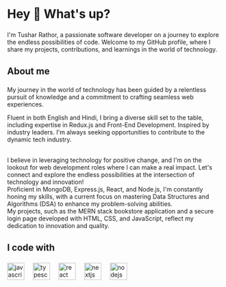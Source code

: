 <h1 align="left">Hey 👋 What's up?</h1>

###

<p align="left">  I'm Tushar Rathor, a passionate software developer on a journey to explore the endless possibilities of code. Welcome to my GitHub profile, where I share my projects, contributions, and learnings in the world of technology.</p>

###

<h2 align="left">About me</h2>

###

<p align="left"> My journey in the world of technology has been guided by a relentless pursuit of knowledge and a commitment to crafting seamless web experiences.



Fluent in both English and Hindi, I bring a diverse skill set to the table, including expertise in Redux.js and Front-End Development. Inspired by industry leaders. I'm always seeking opportunities to contribute to the dynamic tech industry.

<br>I believe in leveraging technology for positive change, and I'm on the lookout for web development roles where I can make a real impact. Let's connect and explore the endless possibilities at the intersection of technology and innovation!<br>Proficient in MongoDB, Express.js, React, and Node.js, I'm constantly honing my skills, with a current focus on mastering Data Structures and Algorithms (DSA) to enhance my problem-solving abilities.<br> My projects, such as the MERN stack bookstore application and a secure login page developed with HTML, CSS, and JavaScript, reflect my dedication to innovation and quality.</p>

###

<h2 align="left">I code with</h2>

###

<div align="left">
  <img src="https://cdn.jsdelivr.net/gh/devicons/devicon/icons/javascript/javascript-original.svg" height="40" alt="javascript logo"  />
  <img width="12" />
  <img src="https://cdn.jsdelivr.net/gh/devicons/devicon/icons/typescript/typescript-original.svg" height="40" alt="typescript logo"  />
  <img width="12" />
  <img src="https://cdn.jsdelivr.net/gh/devicons/devicon/icons/react/react-original.svg" height="40" alt="react logo"  />
  <img width="12" />
  <img src="https://cdn.jsdelivr.net/gh/devicons/devicon/icons/nextjs/nextjs-original.svg" height="40" alt="nextjs logo"  />
  <img width="12" />
<!--   <img src="https://cdn.jsdelivr.net/gh/devicons/devicon/icons/storybook/storybook-original.svg" height="40" alt="storybook logo"  />
  <img width="12" /> -->
  <img src="https://cdn.jsdelivr.net/gh/devicons/devicon/icons/nodejs/nodejs-original.svg" height="40" alt="nodejs logo"  />
  <img width="12" />
<!--   <img src="https://cdn.jsdelivr.net/gh/devicons/devicon/icons/nestjs/nestjs-plain.svg" height="40" alt="nestjs logo"  />
  <img width="12" />
  <img src="https://cdn.jsdelivr.net/gh/devicons/devicon/icons/jest/jest-plain.svg" height="40" alt="jest logo"  /> -->
</div>

###
